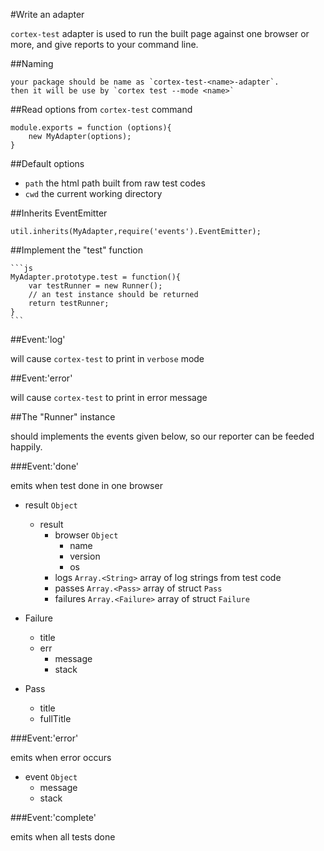 #Write an adapter

`cortex-test` adapter is used to run the built page against one browser or more, and give reports to your command line. 

##Naming
    
    your package should be name as `cortex-test-<name>-adapter`.
    then it will be use by `cortex test --mode <name>` 

##Read options from `cortex-test` command
    
    module.exports = function (options){
        new MyAdapter(options);
    }

##Default options
    
- `path` the html path built from raw test codes
- `cwd` the current working directory

##Inherits EventEmitter

    util.inherits(MyAdapter,require('events').EventEmitter); 

##Implement the "test" function

    ```js
    MyAdapter.prototype.test = function(){
        var testRunner = new Runner();
        // an test instance should be returned
        return testRunner;
    }
    ```

##Event:'log'

will cause `cortex-test` to print in `verbose` mode
   
##Event:'error'

will cause `cortex-test` to print in error message

##The "Runner" instance

should implements the events given below, so our reporter can be feeded happily.

###Event:'done'

emits when test done in one browser 

- result `Object`
    - result
        - browser `Object`
            - name
            - version
            - os
        - logs `Array.<String>` array of log strings from test code
        - passes `Array.<Pass>` array of struct `Pass`
        - failures `Array.<Failure>` array of struct `Failure`

- Failure
    - title
    - err
        - message
        - stack

- Pass
    - title
    - fullTitle

    
###Event:'error'
    
emits when error occurs

- event `Object`
    - message
    - stack

###Event:'complete'
 
emits when all tests done